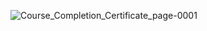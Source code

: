 ![Course_Completion_Certificate_page-0001](https://github.com/Toeng152/Toeng152.github.io/assets/94881581/b5ccce54-4c65-4dca-bd3c-9fc10f24aa3b)
